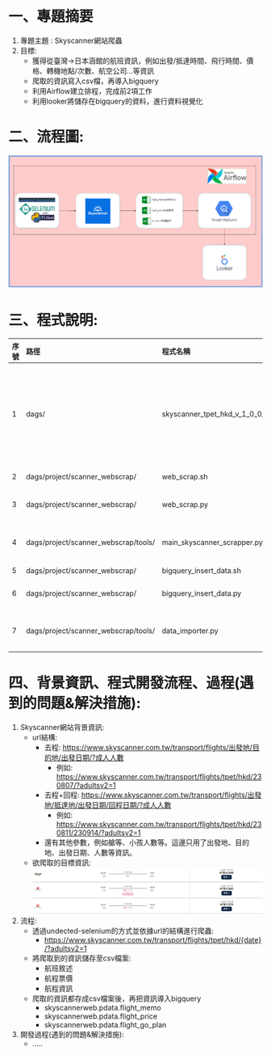 # 一、專題摘要
1. 專題主題 : Skyscanner網站爬蟲
2. 目標:
   * 獲得從臺灣->日本涵館的航班資訊，例如出發/抵達時間、飛行時間、價格、轉機地點/次數、航空公司...等資訊
   * 爬取的資訊寫入csv檔，再導入bigquery
   * 利用Airflow建立排程，完成前2項工作
   * 利用looker將儲存在bigquery的資料，進行資料視覺化
# 二、流程圖:
![link](images/流程圖.png)
# 三、程式說明:
序號|路徑|程式名稱|功能敘述
|:---|:----|:----|:----|
1|dags/|skyscanner_tpet_hkd_v_1_0_0_dag.py|1.Airflow的排程程式，共有3個Task:<br>a. calculate_future_date_task:依據執行日期+30日，並搭配xcom作為後續爬蟲的日期參數<br>b. web_scrab:使用Bash的方式呼叫web_scrap.sh程式。<br>c. date_bigquery:使用Bash的方式呼叫bigquery_insert_data.sh程式
2|dags/project/scanner_webscrap/|web_scrap.sh|呼叫爬蟲主程式，必需提供的參數分別為 出發地、抵達地、出發日期
3|dags/project/scanner_webscrap/|web_scrap.py|呼叫main_skyscanner_scrapper.py，進行爬取相關資訊
4|dags/project/scanner_webscrap/tools/|main_skyscanner_scrapper.py|1.爬取資訊的主要程式<br>2.分成去程&去程+回程的版本<br>3.預設:搭機人數為1人、僅查詢去程資訊
5|dags/project/scanner_webscrap/|bigquery_insert_data.sh|呼叫資料導入bigquery程式
6|dags/project/scanner_webscrap/|bigquery_insert_data.py|讀取/date目錄中的csv檔，呼叫data_importer.py，分別將最新的檔案導入bigquery
7|dags/project/scanner_webscrap/tools/|data_importer.py|1.建立bigquery連線<br>2.讀取預先建立好的schema(bigquery_config.py)<br>3.導入資料
# 四、背景資訊、程式開發流程、過程(遇到的問題&解決措施):
1. Skyscanner網站背景資訊:
   * url結構:
     - 去程: https://www.skyscanner.com.tw/transport/flights/出發地/目的地/出發日期/?成人人數
       - 例如: https://www.skyscanner.com.tw/transport/flights/tpet/hkd/230807/?adultsv2=1
     - 去程+回程: https://www.skyscanner.com.tw/transport/flights/出發地/抵達地/出發日期/回程日期/?成人人數
       - 例如: https://www.skyscanner.com.tw/transport/flights/tpet/hkd/230811/230914/?adultsv2=1
     - 還有其他參數，例如艙等、小孩人數等。這邊只用了出發地、目的地、出發日期、人數等資訊。
   * 欲爬取的目標資訊:
     ![link](images/目標資訊.PNG)
2. 流程:
   * 透過undected-selenium的方式並依據url的結構進行爬蟲:
     - https://www.skyscanner.com.tw/transport/flights/tpet/hkd/{date}/?adultsv2=1
   * 將爬取到的資訊儲存至csv檔案:
     - 航班敘述
     - 航程票價
     - 航程資訊
   * 爬取的資訊都存成csv檔案後，再把資訊導入bigquery
     - skyscannerweb.pdata.flight_memo
     - skyscannerweb.pdata.flight_price
     - skyscannerweb.pdata.flight_go_plan
3. 開發過程(遇到的問題&解決措施):
   * .....
    
    
